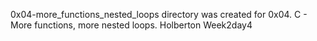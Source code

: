 0x04-more_functions_nested_loops directory was created for 0x04. C - More functions, more nested loops.
Holberton Week2day4
